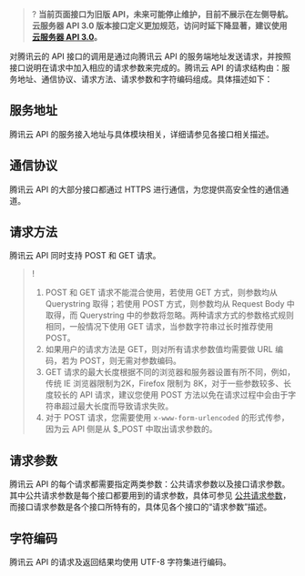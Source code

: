 >? **当前页面接口为旧版 API，未来可能停止维护，目前不展示在左侧导航。云服务器 API 3.0 版本接口定义更加规范，访问时延下降显著，建议使用 <a href="https://cloud.tencent.com/document/api/213/15689" target="_blank">云服务器 API 3.0</a>。**
>

对腾讯云的 API 接口的调用是通过向腾讯云 API 的服务端地址发送请求，并按照接口说明在请求中加入相应的请求参数来完成的。腾讯云 API 的请求结构由：服务地址、通信协议、请求方法、请求参数和字符编码组成。具体描述如下：

## 服务地址
腾讯云 API 的服务接入地址与具体模块相关，详细请参见各接口相关描述。

## 通信协议
腾讯云 API 的大部分接口都通过 HTTPS 进行通信，为您提供高安全性的通信通道。

## 请求方法
腾讯云 API 同时支持 POST 和 GET 请求。

>!
>1. POST 和 GET 请求不能混合使用，若使用 GET 方式，则参数均从 Querystring 取得；若使用 POST 方式，则参数均从 Request Body 中取得，而 Querystring 中的参数将忽略。两种请求方式的参数格式规则相同，一般情况下使用 GET 请求，当参数字符串过长时推荐使用 POST。
>2. 如果用户的请求方法是 GET，则对所有请求参数值均需要做 URL 编码，若为 POST，则无需对参数编码。
>3. GET 请求的最大长度根据不同的浏览器和服务器设置有所不同，例如，传统 IE 浏览器限制为2K，Firefox 限制为 8K，对于一些参数较多、长度较长的 API 请求，建议您使用 POST 方法以免在请求过程中会由于字符串超过最大长度而导致请求失败。
>4. 对于 POST 请求，您需要使用 `x-www-form-urlencoded` 的形式传参，因为云 API 侧是从 $_POST 中取出请求参数的。

## 请求参数
腾讯云 API 的每个请求都需要指定两类参数：公共请求参数以及接口请求参数。其中公共请求参数是每个接口都要用到的请求参数，具体可参见 [公共请求参数](/doc/api/372/公共请求参数)，而接口请求参数是各个接口所特有的，具体见各个接口的“请求参数”描述。

## 字符编码
腾讯云 API 的请求及返回结果均使用 UTF-8 字符集进行编码。

